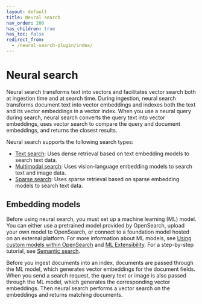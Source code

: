 ```yaml
---
layout: default
title: Neural search
nav_order: 200
has_children: true
has_toc: false
redirect_from: 
  - /neural-search-plugin/index/
---
```


# Neural search

Neural search transforms text into vectors and facilitates vector search both at ingestion time and at search time. During ingestion, neural search transforms document text into vector embeddings and indexes both the text and its vector embeddings in a vector index. When you use a neural query during search, neural search converts the query text into vector embeddings, uses vector search to compare the query and document embeddings, and returns the closest results.

Neural search supports the following search types:

- [Text search]({{site.url}}{{site.baseurl}}/search-plugins/neural-text-search/): Uses dense retrieval based on text embedding models to search text data. 
- [Multimodal search]({{site.url}}{{site.baseurl}}/search-plugins/neural-multimodal-search/): Uses vision-language embedding models to search text and image data. 
- [Sparse search]({{site.url}}{{site.baseurl}}/search-plugins/neural-sparse-search/): Uses sparse retrieval based on sparse embedding models to search text data.

## Embedding models

Before using neural search, you must set up a machine learning (ML) model. You can either use a pretrained model provided by OpenSearch, upload your own model to OpenSearch, or connect to a foundation model hosted on an external platform. For more information about ML models, see [Using custom models within OpenSearch]({{site.url}}{{site.baseurl}}/ml-commons-plugin/ml-framework/) and [ML Extensibility]({{site.url}}{{site.baseurl}}/ml-commons-plugin/extensibility/index/). For a step-by-step tutorial, see [Semantic search]({{site.url}}{{site.baseurl}}/ml-commons-plugin/semantic-search/).

Before you ingest documents into an index, documents are passed through the ML model, which generates vector embeddings for the document fields. When you send a search request, the query text or image is also passed through the ML model, which generates the corresponding vector embeddings. Then neural search performs a vector search on the embeddings and returns matching documents.